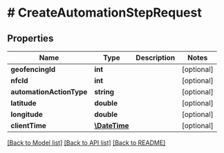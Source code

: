# # CreateAutomationStepRequest

## Properties

Name | Type | Description | Notes
------------ | ------------- | ------------- | -------------
**geofencingId** | **int** |  | [optional] 
**nfcId** | **int** |  | [optional] 
**automationActionType** | **string** |  | [optional] 
**latitude** | **double** |  | [optional] 
**longitude** | **double** |  | [optional] 
**clientTime** | [**\DateTime**](\DateTime.md) |  | [optional] 

[[Back to Model list]](../../README.md#documentation-for-models) [[Back to API list]](../../README.md#documentation-for-api-endpoints) [[Back to README]](../../README.md)


